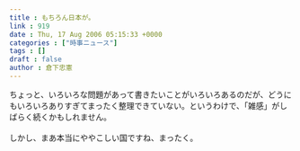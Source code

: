 ```yaml
---
title : もちろん日本が。
link : 919
date : Thu, 17 Aug 2006 05:15:33 +0000
categories : ["時事ニュース"]
tags : []
draft : false
author : 倉下忠憲
---
```


ちょっと、いろいろな問題があって書きたいことがいろいろあるのだが、どうにもいろいろありすぎてまったく整理できていない。というわけで、「雑感」がしばらく続くかもしれません。<BR><BR>しかし、まあ本当にややこしい国ですね、まったく。<br><br>
